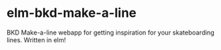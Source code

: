 # elm-bkd-make-a-line
BKD Make-a-line webapp for getting inspiration for your skateboarding lines. Written in elm!
